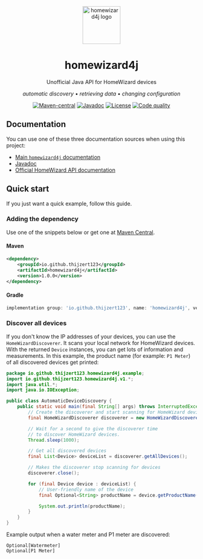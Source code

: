<div align="center">
  <img src="https://github.com/Thijzert123/homewizard4j/blob/main/logo.png?raw=true" alt="homewizard4j logo" width=100 height=100 />
  <h1>homewizard4j</h1>
  Unofficial Java API for HomeWizard devices

  _automatic discovery_ • _retrieving data_ • _changing configuration_

  [![Maven-central](https://img.shields.io/maven-central/v/io.github.thijzert123/homewizard4j?style=for-the-badge&logo=maven&color=blue)](https://central.sonatype.com/artifact/io.github.thijzert123/homewizard4j)
  [![Javadoc](https://javadoc.io/badge2/io.github.thijzert123/homewizard4j/javadoc.svg?color=yellow&style=for-the-badge)](https://javadoc.io/doc/io.github.thijzert123/homewizard4j) 
  [![License](https://img.shields.io/github/license/Thijzert123/homewizard4j?style=for-the-badge&color=A9CF04)](https://opensource.org/license/apache-2-0)
  [![Code quality](https://img.shields.io/codefactor/grade/github/Thijzert123/homewizard4j?style=for-the-badge)](https://www.codefactor.io/repository/github/thijzert123/homewizard4j)
</div>

## Documentation
You can use one of these three documentation sources when using this project:
- [Main `homewizard4j` documentation](https://thijzert123.github.io/homewizard4j)
- [Javadoc](https://javadoc.io/doc/io.github.thijzert123/homewizard4j)
- [Official HomeWizard API documentation](https://api-documentation.homewizard.com)

## Quick start
If you just want a quick example, follow this guide.

### Adding the dependency
Use one of the snippets below or get one at [Maven Central](https://central.sonatype.com/artifact/io.github.thijzert123/homewizard4j).

#### Maven
```xml
<dependency>
    <groupId>io.github.thijzert123</groupId>
    <artifactId>homewizard4j</artifactId>
    <version>1.0.0</version>
</dependency>
```

#### Gradle
```gradle
implementation group: 'io.github.thijzert123', name: 'homewizard4j', version: '1.0.0'
```

### Discover all devices
If you don't know the IP addresses of your devices, you can use the `HomeWizardDiscoverer`. It scans your local network
for HomeWizard devices. With the returned `Device` instances, you can get lots of information and measurements.
In this example, the product name (for example: `P1 Meter`) of all discovered devices get printed:
```java
package io.github.thijzert123.homewizard4j.example;
import io.github.thijzert123.homewizard4j.v1.*;
import java.util.*;
import java.io.IOException;

public class AutomaticDeviceDiscovery {
    public static void main(final String[] args) throws InterruptedException, IOException {
        // Create the discoverer and start scanning for HomeWizard devices.
        final HomeWizardDiscoverer discoverer = new HomeWizardDiscoverer();

        // Wait for a second to give the discoverer time
        // to discover HomeWizard devices.
        Thread.sleep(1000);

        // Get all discovered devices
        final List<Device> deviceList = discoverer.getAllDevices();

        // Makes the discoverer stop scanning for devices
        discoverer.close();

        for (final Device device : deviceList) {
            // User-friendly name of the device
            final Optional<String> productName = device.getProductName();

            System.out.println(productName);
        }
    }
}
```
Example output when a water meter and P1 meter are discovered:
```
Optional[Watermeter]
Optional[P1 Meter]
```